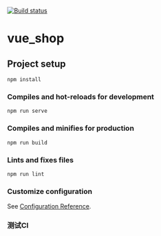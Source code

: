 [![Build status](https://dev.azure.com/Sheng31/AzureCICD/_apis/build/status/AzureCICD-Node.js%20With%20gulp-CI)](https://dev.azure.com/Sheng31/AzureCICD/_build/latest?definitionId=10)
# vue_shop

## Project setup
```
npm install
```

### Compiles and hot-reloads for development
```
npm run serve
```

### Compiles and minifies for production
```
npm run build
```

### Lints and fixes files
```
npm run lint
```

### Customize configuration
See [Configuration Reference](https://cli.vuejs.org/config/).

### 测试CI
